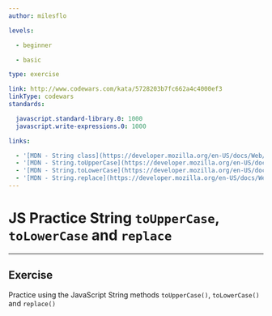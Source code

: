 ```yaml
---
author: milesflo

levels:

  - beginner

  - basic

type: exercise

link: http://www.codewars.com/kata/5728203b7fc662a4c4000ef3
linkType: codewars
standards:

  javascript.standard-library.0: 1000
  javascript.write-expressions.0: 1000

links:

  - '[MDN - String class](https://developer.mozilla.org/en-US/docs/Web/JavaScript/Reference/Global_Objects/String)'
  - '[MDN - String.toUpperCase](https://developer.mozilla.org/en-US/docs/Web/JavaScript/Reference/Global_Objects/String/toUpperCase)'
  - '[MDN - String.toLowerCase](https://developer.mozilla.org/en-US/docs/Web/JavaScript/Reference/Global_Objects/String/toLowerCase)'
  - '[MDN - String.replace](https://developer.mozilla.org/en-US/docs/Web/JavaScript/Reference/Global_Objects/String/replace)'
---
```


# JS Practice String `toUpperCase`, `toLowerCase` and `replace`

---
## Exercise

Practice using the JavaScript String methods `toUpperCase()`, `toLowerCase()` and `replace()`
 
